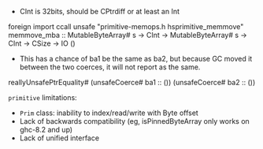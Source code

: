 * CInt is 32bits, should be CPtrdiff or at least an Int

foreign import ccall unsafe "primitive-memops.h hsprimitive_memmove"
  memmove_mba :: MutableByteArray# s -> CInt
              -> MutableByteArray# s -> CInt
              -> CSize -> IO ()

* This has a chance of ba1 be the same as ba2, but because GC moved it between the two
  coerces, it will not report as the same.

reallyUnsafePtrEquality# (unsafeCoerce# ba1 :: ()) (unsafeCoerce# ba2 :: ())


`primitive` limitations:

* `Prim` class: inability to index/read/write with Byte offset
* Lack of backwards compatibility (eg, isPinnedByteArray only works on ghc-8.2 and up)
* Lack of unified interface
